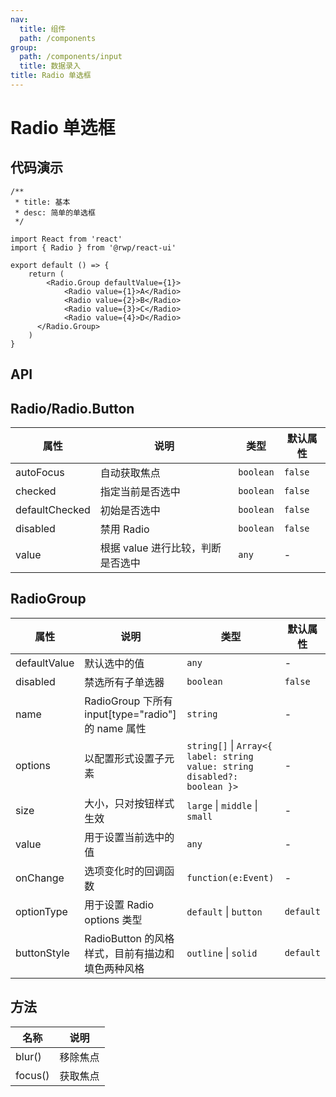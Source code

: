 ```yaml
---
nav:
  title: 组件
  path: /components
group:
  path: /components/input
  title: 数据录入
title: Radio 单选框
---
```


# Radio 单选框

## 代码演示


```tsx
/**
 * title: 基本
 * desc: 简单的单选框
 */

import React from 'react'
import { Radio } from '@rwp/react-ui'

export default () => {
    return (
        <Radio.Group defaultValue={1}>
            <Radio value={1}>A</Radio>
            <Radio value={2}>B</Radio>
            <Radio value={3}>C</Radio>
            <Radio value={4}>D</Radio>
      </Radio.Group>
    )
}
```


## API

## Radio/Radio.Button

|属性        |说明	       |类型	  |默认属性
|-----      |------       |-----     |-----    
|autoFocus  |自动获取焦点   |`boolean`|`false`
|checked    |指定当前是否选中|`boolean`|`false`
|defaultChecked|初始是否选中|`boolean`|`false`
|disabled     |禁用 Radio   |`boolean`|`false`
|value        |根据 value 进行比较，判断是否选中| `any`| -

## RadioGroup

|属性        |说明	       |类型	  |默认属性
|-----      |------       |-----     |-----    
|defaultValue|默认选中的值  |`any`    |-
|disabled    |禁选所有子单选器|`boolean`|`false`
|name        |	RadioGroup 下所有 input[type="radio"] 的 name 属性|`string`|-
|options     |以配置形式设置子元素|	`string[]` \| `Array<{ label: string value: string disabled?: boolean }>`|-
|size        |大小，只对按钮样式生效| `large` \| `middle` \| `small`	|-
|value       |用于设置当前选中的值 |`any`|-
|onChange    |选项变化时的回调函数 |`function(e:Event)`|-
|optionType  |	用于设置 Radio options 类型| 	`default` \| `button`| `default`
|buttonStyle |RadioButton 的风格样式，目前有描边和填色两种风格 | 	`outline` \| `solid`| `default`

## 方法

|名称        |说明	      
|-----      |------     
|blur()     | 移除焦点
|focus()    | 获取焦点